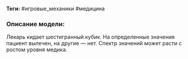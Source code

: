 **Теги:** #игровые_механики #медицина
### Описание модели:
Лекарь кидает шестигранный кубик. На определенные значения пациент вылечен, на другие — нет. Спектр значений может расти с ростом уровня медика.